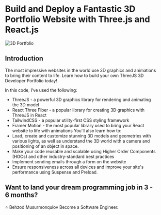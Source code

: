 # Build and Deploy a Fantastic 3D Portfolio Website with Three.js and React.js
![3D Portfolio](https://i.ibb.co/1RsjyfZ/Behzod-M.jpg)

## Introduction
The most impressive websites in the world use 3D graphics and animations to bring their content to life. Learn how to build your own ThreeJS 3D Developer Portfolio today! 
 
In this code, I've used the following:
- ThreeJS - a powerful 3D graphics library for rendering and animating the 3D model
- React Three Fiber - a popular library for creating 3D graphics with ThreeJS in React
- TailwindCSS - a popular utility-first CSS styling framework
- Framer Motion - the most popular library used to bring your React website to life with animations
You'll also learn how to:
- Load, create and customize stunning 3D models and geometries with various lights, as well as understand the 3D world with a camera and positioning of an object in space.
- Make your code reusable and scalable using Higher Order Components (HOCs) and other industry-standard best practices
- Implement sending emails through a form on the website
- Ensure responsiveness across all devices and improve your site's performance using Suspense and Preload.

## Want to land your dream programming job in 3 - 6 months?
⭐ Behzod Musurmonqulov
Become a Software Engineer.